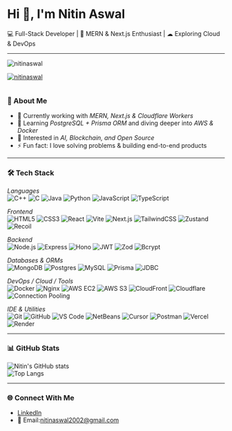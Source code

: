 # Hi 👋, I'm Nitin Aswal  

💻 Full-Stack Developer | 🚀 MERN & Next.js Enthusiast | ☁ Exploring Cloud & DevOps  

---
<p align="left"> <img src="https://komarev.com/ghpvc/?username=nitinaswal&label=Profile%20views&color=0e75b6&style=flat" alt="nitinaswal" /> </p>

<p align="left"> <a href="https://github.com/ryo-ma/github-profile-trophy"><img src="https://github-profile-trophy.vercel.app/?username=nitinaswal" alt="nitinaswal" /></a> </p>

<p align="left"> <a href="https://twitter.com/" target="blank"><img src="https://img.shields.io/twitter/follow/?logo=twitter&style=for-the-badge" alt="" /></a> </p>

### 🚀 About Me
- 🔭 Currently working with *MERN, Next.js & Cloudflare Workers*  
- 🌱 Learning *PostgreSQL + Prisma ORM* and diving deeper into *AWS & Docker*  
- 🎯 Interested in *AI, Blockchain, and Open Source*  
- ⚡ Fun fact: I love solving problems & building end-to-end products  

---

### 🛠 Tech Stack  

*Languages*  
![C++](https://img.shields.io/badge/C++-00599C?style=flat&logo=cplusplus&logoColor=white) ![C](https://img.shields.io/badge/C-00599C?style=flat&logo=c&logoColor=white) ![Java](https://img.shields.io/badge/Java-007396?style=flat&logo=java&logoColor=white) ![Python](https://img.shields.io/badge/Python-3776AB?style=flat&logo=python&logoColor=white) ![JavaScript](https://img.shields.io/badge/JavaScript-F7DF1E?style=flat&logo=javascript&logoColor=black) ![TypeScript](https://img.shields.io/badge/TypeScript-3178C6?style=flat&logo=typescript&logoColor=white)  

*Frontend*  
![HTML5](https://img.shields.io/badge/HTML5-E34F26?style=flat&logo=html5&logoColor=white) ![CSS3](https://img.shields.io/badge/CSS3-1572B6?style=flat&logo=css3&logoColor=white) ![React](https://img.shields.io/badge/React-61DAFB?style=flat&logo=react&logoColor=black) ![Vite](https://img.shields.io/badge/Vite-646CFF?style=flat&logo=vite&logoColor=white) ![Next.js](https://img.shields.io/badge/Next.js-000000?style=flat&logo=nextdotjs&logoColor=white) ![TailwindCSS](https://img.shields.io/badge/TailwindCSS-38B2AC?style=flat&logo=tailwindcss&logoColor=white) ![Zustand](https://img.shields.io/badge/Zustand-000000?style=flat&logo=react&logoColor=white) ![Recoil](https://img.shields.io/badge/Recoil-3578E5?style=flat&logo=react&logoColor=white)  

*Backend*  
![Node.js](https://img.shields.io/badge/Node.js-339933?style=flat&logo=nodedotjs&logoColor=white) ![Express](https://img.shields.io/badge/Express-000000?style=flat&logo=express&logoColor=white) ![Hono](https://img.shields.io/badge/Hono-FF6F61?style=flat&logo=hono&logoColor=white) ![JWT](https://img.shields.io/badge/JWT-000000?style=flat&logo=jsonwebtokens&logoColor=white) ![Zod](https://img.shields.io/badge/Zod-3066BE?style=flat&logo=zod&logoColor=white) ![Bcrypt](https://img.shields.io/badge/Bcrypt-35495E?style=flat&logo=security&logoColor=white)  

*Databases & ORMs*  
![MongoDB](https://img.shields.io/badge/MongoDB-47A248?style=flat&logo=mongodb&logoColor=white) ![Postgres](https://img.shields.io/badge/PostgreSQL-4169E1?style=flat&logo=postgresql&logoColor=white) ![MySQL](https://img.shields.io/badge/MySQL-4479A1?style=flat&logo=mysql&logoColor=white) ![Prisma](https://img.shields.io/badge/Prisma-2D3748?style=flat&logo=prisma&logoColor=white) ![JDBC](https://img.shields.io/badge/JDBC-007396?style=flat&logo=java&logoColor=white)  

*DevOps / Cloud / Tools*  
![Docker](https://img.shields.io/badge/Docker-2496ED?style=flat&logo=docker&logoColor=white) ![Nginx](https://img.shields.io/badge/Nginx-009639?style=flat&logo=nginx&logoColor=white) ![AWS EC2](https://img.shields.io/badge/AWS%20EC2-FF9900?style=flat&logo=amazonaws&logoColor=white) ![AWS S3](https://img.shields.io/badge/AWS%20S3-569A31?style=flat&logo=amazons3&logoColor=white) ![CloudFront](https://img.shields.io/badge/AWS%20CloudFront-8C4FFF?style=flat&logo=amazonaws&logoColor=white) ![Cloudflare](https://img.shields.io/badge/Cloudflare-F38020?style=flat&logo=cloudflare&logoColor=white) ![Connection Pooling](https://img.shields.io/badge/Connection%20Pooling-0066CC?style=flat&logo=database&logoColor=white)  

*IDE & Utilities*  
![Git](https://img.shields.io/badge/Git-F05032?style=flat&logo=git&logoColor=white) ![GitHub](https://img.shields.io/badge/GitHub-181717?style=flat&logo=github&logoColor=white) ![VS Code](https://img.shields.io/badge/VS%20Code-0078D4?style=flat&logo=visualstudiocode&logoColor=white) ![NetBeans](https://img.shields.io/badge/NetBeans-1B6AC6?style=flat&logo=apache&logoColor=white) ![Cursor](https://img.shields.io/badge/Cursor-000000?style=flat&logo=cursor&logoColor=white) ![Postman](https://img.shields.io/badge/Postman-FF6C37?style=flat&logo=postman&logoColor=white) ![Vercel](https://img.shields.io/badge/Vercel-000000?style=flat&logo=vercel&logoColor=white) ![Render](https://img.shields.io/badge/Render-46E3B7?style=flat&logo=render&logoColor=white)  

---

### 📊 GitHub Stats  
![Nitin's GitHub stats](https://github-readme-stats.vercel.app/api?username=nitinaswal&show_icons=true&theme=radical)  
![Top Langs](https://github-readme-stats.vercel.app/api/top-langs/?username=nitinaswal&layout=compact&theme=radical)  

---

### 🌐 Connect With Me  
- [LinkedIn](https://www.linkedin.com/in/nitin-aswal-62a32b250)  
- 📧 Email:nitinaswal2002@gmail.com


